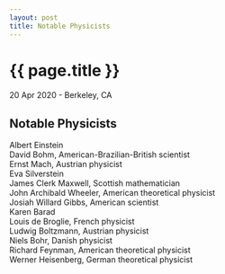 ```yaml
---
layout: post
title: Notable Physicists
---
```


{{ page.title }}
================

<p class="meta">20 Apr 2020 - Berkeley, CA</p>


## Notable Physicists
Albert Einstein  
David Bohm, American-Brazilian-British scientist  
Ernst Mach, Austrian physicist  
Eva Silverstein  
James Clerk Maxwell, Scottish mathematician  
John Archibald Wheeler, American theoretical physicist  
Josiah Willard Gibbs, American scientist  
Karen Barad  
Louis de Broglie, French physicist  
Ludwig Boltzmann, Austrian physicist  
Niels Bohr, Danish physicist  
Richard Feynman, American theoretical physicist  
Werner Heisenberg, German theoretical physicist